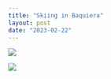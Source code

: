 ```yaml
---
title: "Skiing in Baquiera"
layout: post
date: "2023-02-22"
---
```


![](/assets/images/2023/IMG-20230201-WA0001-225x300.jpg)

![](/assets/images/2023/IMG-20230201-WA0003-139x300.jpg)
